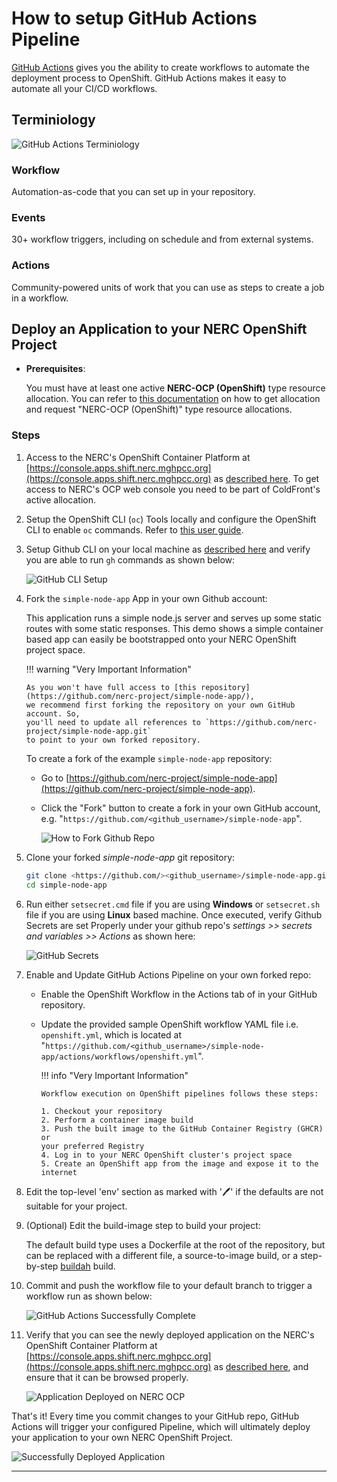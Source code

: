 # How to setup GitHub Actions Pipeline

[GitHub Actions](https://github.com/features/actions) gives you the ability to
create workflows to automate the deployment process to OpenShift. GitHub Actions
makes it easy to automate all your CI/CD workflows.

## Terminiology

![GitHub Actions Terminiology](images/github-actions-terminology.png)

### Workflow

Automation-as-code that you can set up in your repository.

### Events

30+ workflow triggers, including on schedule and from external systems.

### Actions

Community-powered units of work that you can use as steps to create a job in a
workflow.

## Deploy an Application to your NERC OpenShift Project

-   **Prerequisites**:

    You must have at least one active **NERC-OCP (OpenShift)** type resource allocation.
    You can refer to [this documentation](../../../get-started/allocation/requesting-an-allocation.md#request-a-new-openshift-resource-allocation-for-an-openshift-project)
    on how to get allocation and request "NERC-OCP (OpenShift)" type resource allocations.

### Steps

1.  Access to the NERC's OpenShift Container Platform at [https://console.apps.shift.nerc.mghpcc.org](https://console.apps.shift.nerc.mghpcc.org)
    as [described here](../../../openshift/logging-in/access-the-openshift-web-console.md).
    To get access to NERC's OCP web console you need to be part of ColdFront's active
    allocation.

2.  Setup the OpenShift CLI (`oc`) Tools locally and configure the OpenShift CLI
    to enable `oc` commands. Refer to [this user guide](../../../openshift/logging-in/setup-the-openshift-cli.md).

3.  Setup Github CLI on your local machine as [described here](https://docs.github.com/en/github-cli/github-cli/quickstart)
    and verify you are able to run `gh` commands as shown below:

    ![GitHub CLI Setup](images/gh-cli.png)

4.  Fork the `simple-node-app` App in your own Github account:

    This application runs a simple node.js server and serves up some static routes
    with some static responses. This demo shows a simple container based app can
    easily be bootstrapped onto your NERC OpenShift project space.

    !!! warning "Very Important Information"

        As you won't have full access to [this repository](https://github.com/nerc-project/simple-node-app/),
        we recommend first forking the repository on your own GitHub account. So,
        you'll need to update all references to `https://github.com/nerc-project/simple-node-app.git`
        to point to your own forked repository.

    To create a fork of the example `simple-node-app` repository:

    -   Go to [https://github.com/nerc-project/simple-node-app](https://github.com/nerc-project/simple-node-app).

    -   Click the "Fork" button to create a fork in your own GitHub account, e.g.
    "`https://github.com/<github_username>/simple-node-app`".

        ![How to Fork Github Repo](images/github-repo-fork.png)

5.  Clone your forked _simple-node-app_ git repository:

    ```sh
    git clone <https://github.com/><github_username>/simple-node-app.git
    cd simple-node-app
    ```

6.  Run either `setsecret.cmd` file if you are using **Windows** or `setsecret.sh`
    file if you are using **Linux** based machine. Once executed, verify Github Secrets
    are set Properly under your github repo's
    _settings >> secrets and variables >> Actions_ as shown here:

    ![GitHub Secrets](images/github-secrets.png)

7.  Enable and Update GitHub Actions Pipeline on your own forked repo:

    -   Enable the OpenShift Workflow in the Actions tab of in your GitHub repository.

    -   Update the provided sample OpenShift workflow YAML file i.e. `openshift.yml`,
        which is located at "`https://github.com/<github_username>/simple-node-app/actions/workflows/openshift.yml`".

        !!! info "Very Important Information"

            Workflow execution on OpenShift pipelines follows these steps:

            1. Checkout your repository
            2. Perform a container image build
            3. Push the built image to the GitHub Container Registry (GHCR) or
            your preferred Registry
            4. Log in to your NERC OpenShift cluster's project space
            5. Create an OpenShift app from the image and expose it to the internet

8.  Edit the top-level 'env' section as marked with '🖊️' if the defaults are not
    suitable for your project.

9.  (Optional) Edit the build-image step to build your project:

    The default build type uses a Dockerfile at the root of the repository,
    but can be replaced with a different file, a source-to-image build, or a step-by-step
    [buildah](https://buildah.io/) build.

10. Commit and push the workflow file to your default branch to trigger a workflow
    run as shown below:

    ![GitHub Actions Successfully Complete](images/github-actions-successful.png)

11. Verify that you can see the newly deployed application on the NERC's OpenShift
    Container Platform at [https://console.apps.shift.nerc.mghpcc.org](https://console.apps.shift.nerc.mghpcc.org)
    as [described here](../../../openshift/logging-in/access-the-openshift-web-console.md),
    and ensure that it can be browsed properly.

    ![Application Deployed on NERC OCP](images/running.png)

That's it! Every time you commit changes to your GitHub repo, GitHub Actions
will trigger your configured Pipeline, which will ultimately deploy your
application to your own NERC OpenShift Project.

![Successfully Deployed Application](images/deployed_app.png)

---
